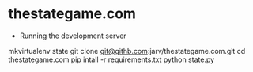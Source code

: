 thestategame.com
================

* Running the development server

mkvirtualenv state
git clone git@githb.com:jarv/thestategame.com.git
cd thestategame.com
pip intall -r requirements.txt
python state.py
